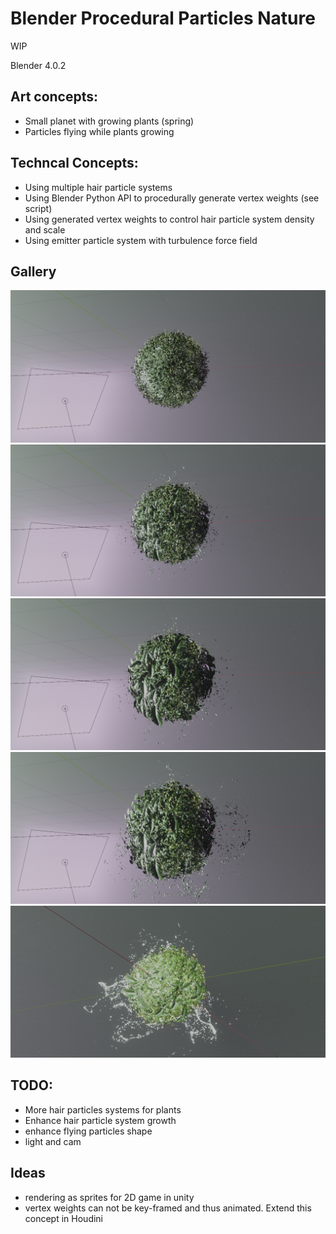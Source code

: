 # Blender Procedural Particles Nature

WIP

Blender 4.0.2

## Art concepts:
* Small planet with growing plants (spring)
* Particles flying while plants growing

## Techncal Concepts:
* Using multiple hair particle systems
* Using Blender Python API to procedurally generate vertex weights (see script)
* Using generated vertex weights to control hair particle system density and scale
* Using emitter particle system with turbulence force field

## Gallery

![](Gallery/1.png)
![](Gallery/2.png)
![](Gallery/3.png)
![](Gallery/4.png)
![](Gallery/5.png)

## TODO:
* More hair particles systems for plants
* Enhance hair particle system growth
* enhance flying particles shape
* light and cam

## Ideas
* rendering as sprites for 2D game in unity
* vertex weights can not be key-framed and thus animated. Extend this concept in Houdini
